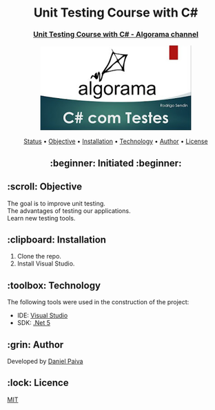 <h1 align="center">Unit Testing Course with C#</h1>
<h3 align="center">
<a href="https://www.youtube.com/playlist?list=PLAcZIBgjW3CRtC57QNZHgeGkUCxuVnNyD" target="_blank">Unit Testing Course with C# - Algorama channel</a>
</h3>

<p align="center">
    <img src="./images/csharp.jpg" width="350">
</p>

<p align="center">
 <a href="#status">Status</a> • 
 <a href="#objective">Objective</a> •
 <a href="#installation">Installation</a> • 
 <a href="#technology">Technology</a> • 
 <a href="#author">Author</a> •
 <a href="#licence">License</a>
</p>

<h2 align="center" id=status> 
	:beginner: Initiated :beginner:
</h2>

<h2 id=objective>:scroll: Objective</h2>
<p>The goal is to improve unit testing.<br>
The advantages of testing our applications.<br>
Learn new testing tools.</p>

<h2 id=installation>:clipboard: Installation</h2>

1. Clone the repo.
2. Install Visual Studio.

<h2 id=technology>:toolbox: Technology</h2>

The following tools were used in the construction of the project:

- IDE: <a href="https://visualstudio.microsoft.com/downloads/">Visual Studio</a>
- SDK: <a href="https://dotnet.microsoft.com/download/dotnet/5.0">.Net 5</a>

<h2 id=author>:grin: Author</h2>

Developed by <a href="https://www.linkedin.com/in/danhpaiva/" target="_blank">Daniel Paiva</a>

<h2 id=licence>:lock: Licence</h2>
<a href="https://github.com/danhpaiva/tdd-csharp-algorama/blob/main/LICENSE" target="_blank">MIT</a>